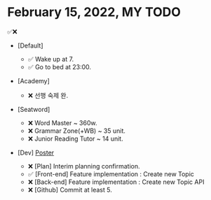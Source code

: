 # February 15, 2022, MY TODO
✅❌

- [Default]

  - ✅ Wake up at 7.
  - ✅ Go to bed at 23:00.

- [Academy]

  - ❌ 선행 숙제 완.

- [Seatword]

  - ❌ Word Master ~ 360w.
  - ❌ Grammar Zone(+WB) ~ 35 unit.
  - ❌ Junior Reading Tutor ~ 14 unit.

- [Dev] [Poster](https://github.com/Novelier-Webbelier/poster)

  - ❌ [Plan] Interim planning confirmation.
  - ✅ [Front-end] Feature implementation : Create new Topic
  - ❌ [Back-end] Feature implementation : Create new Topic API
  - ❌ [Github] Commit at least 5.
